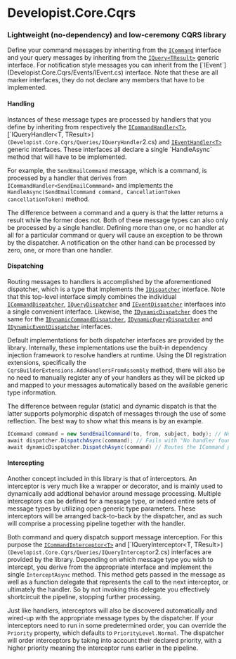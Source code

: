 # Developist.Core.Cqrs

### Lightweight (no-dependency) and low-ceremony CQRS library

Define your command messages by inheriting from the [`ICommand`](Developist.Core.Cqrs/Commands/ICommand.cs) interface and your query messages by inheriting from the [`IQuery<TResult>`](Developist.Core.Cqrs/Queries/IQuery`1.cs) generic interface. For notification style messages you can inherit from the [`IEvent`](Developist.Core.Cqrs/Events/IEvent.cs) interface. Note that these are all marker interfaces, they do not declare any members that have to be implemented.

#### Handling
Instances of these message types are processed by handlers that you define by inheriting from respectively the [`ICommandHandler<T>`](Developist.Core.Cqrs/Commands/ICommandHandler`1.cs), [`IQueryHandler<T, TResult>`](Developist.Core.Cqrs/Queries/IQueryHandler`2.cs) and [`IEventHandler<T>`](Developist.Core.Cqrs/Events/IEventHandler`1.cs) generic interfaces. These interfaces all declare a single `HandleAsync` method that will have to be implemented.

For example, the `SendEmailCommand` message, which is a command, is processed by a handler that derives from `ICommandHandler<SendEmailCommmand>` and implements the `HandleAsync(SendEmailCommand command, CancellationToken cancellationToken)` method.

The difference between a command and a query is that the latter returns a result while the former does not. Both of these message types can also only be processed by a single handler. Defining more than one, or no handler at all for a particular command or query will cause an exception to be thrown by the dispatcher. A notification on the other hand can be processed by zero, one, or more than one handler.

#### Dispatching
Routing messages to handlers is accomplished by the aforementioned dispatcher, which is a type that implements the [`IDispatcher`](Developist.Core.Cqrs/IDispatcher.cs) interface. Note that this top-level interface simply combines the individual [`ICommandDispatcher`](Developist.Core.Cqrs/Commands/ICommandDispatcher.cs), [`IQueryDispatcher`](Developist.Core.Cqrs/Queries/IQueryDispatcher.cs) and [`IEventDispatcher`](Developist.Core.Cqrs/Events/IEventDispatcher.cs) interfaces into a single convenient interface. Likewise, the [`IDynamicDispatcher`](Developist.Core.Cqrs/IDynamicDispatcher.cs) does the same for the [`IDynamicCommandDispatcher`](Developist.Core.Cqrs/Commands/IDynamicCommandDispatcher.cs), [`IDynamicQueryDispatcher`](Developist.Core.Cqrs/Queries/IDynamicQueryDispatcher.cs) and [`IDynamicEventDispatcher`](Developist.Core.Cqrs/Events/IDynamicEventDispatcher.cs) interfaces.

Default implementations for both dispatcher interfaces are provided by the library. Internally, these implementations use the built-in dependency injection framework to resolve handlers at runtime. Using the DI registration extensions, specifically the `CqrsBuilderExtensions.AddHandlersFromAssembly` method, there will also be no need to manually register any of your handlers as they will be picked up and mapped to your messages automatically based on the available generic type information.

The difference between regular (static) and dynamic dispatch is that the latter supports polymorphic dispatch of messages through the use of some reflection. 
The best way to show what this means is by an example.

```csharp
ICommand command = new SendEmailCommand(to, from, subject, body); // Note, the SendEmailCommand is assigned to a variable of type ICommand.
await dispatcher.DispatchAsync(command); // Fails with "No handler found for command with type 'Developist.Core.Cqrs.Commands.ICommand'."
await dynamicDispatcher.DispatchAsync(command) // Routes the ICommand parameter successfully to a handler that processes SendEmailCommand messages.
```

#### Intercepting
Another concept included in this library is that of interceptors. An interceptor is very much like a wrapper or decorator, and is mainly used to dynamically add addtional behavior around message processing. Multiple interceptors can be defined for a message type, or indeed entire sets of message types by utilizing open generic type parameters. These interceptors will be arranged back-to-back by the dispatcher, and as such will comprise a processing pipeline together with the handler.

Both command and query dispatch support message interception. For this purpose the [`ICommandInterceptor<T>`](Developist.Core.Cqrs/Commands/ICommandInterceptor`1.cs) and [`IQueryInterceptor<T, TResult>`](Developist.Core.Cqrs/Queries/IQueryInterceptor`2.cs) interfaces are provided by the library. Depending on which message type you wish to intercept, you derive from the appropriate interface and implement the single `InterceptAsync` method. This method gets passed in the message as well as a function delegate that represents the call to the next interceptor, or ultimately the handler. So by not invoking this delegate you effectively shortcircuit the pipeline, stopping further processing.

Just like handlers, interceptors will also be discovered automatically and wired-up with the appropriate message types by the dispatcher. If your interceptors need to run in some predetermined order, you can override the `Priority` property, which defaults to `PriorityLevel.Normal`. The dispatcher will order interceptors by taking into account their declared priority, with a higher priority meaning the interceptor runs earlier in the pipeline.
